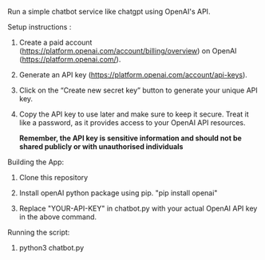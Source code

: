 Run a simple chatbot service like chatgpt using OpenAI's API.

Setup instructions :
1. Create a paid account (https://platform.openai.com/account/billing/overview) on OpenAI (https://platform.openai.com/).
2. Generate an API key (https://platform.openai.com/account/api-keys).
3. Click on the “Create new secret key” button to generate your unique API key.
4. Copy the API key to use later and make sure to keep it secure. Treat it like a password, as it provides access to your OpenAI API resources.

   **Remember, the API key is sensitive information and should not be shared publicly or with unauthorised individuals**

Building the App:
1. Clone this repository

2. Install openAI python package using pip.
   "pip install openai"

3. Replace "YOUR-API-KEY" in chatbot.py with your actual OpenAI API key in the above command.

Running the script:
1. python3 chatbot.py
